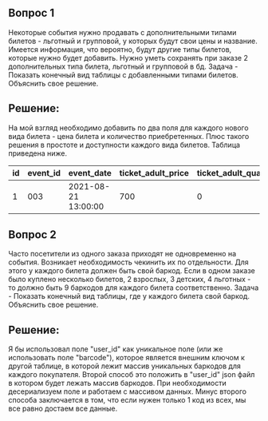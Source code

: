 ## Вопрос 1 
Некоторые события нужно продавать с дополнительными типами билетов - льготный и групповой, у которых будут свои цены и название. Имеется информация, что вероятно, будут другие типы билетов, которые нужно будет добавить. Нужно уметь сохранять при заказе 2 дополнительных типа билета, льготный и групповой в бд. Задача - Показать конечный вид таблицы с добавленными типами билетов. Объяснить свое решение.

## Решение:
На мой взгляд необходимо добавить по два поля для каждого нового вида билета - цена билета и количество приебретенных. Плюс такого решения в простоте и доступности каждого вида билетов. Таблица приведена ниже.


| id | event_id | event_date          | ticket_adult_price | ticket_adult_quantity | ticket_group_price | ticket_group_quantity | ticket_preferential_price | ticket_preferential_quantity | ticket_kid_price | ticket_kid_quantity | barcode | user_id | equal_price | created             |
|----|----------|---------------------|--------------------|-----------------------|--------------------|-----------------------|---------------------------|------------------------------|------------------|---------------------|---------|---------|-------------|---------------------|
| 1  | 003      | 2021-08-21 13:00:00 | 700                |        0               | 1000               | 0                     | 300                       | 0                            | 450              | 1                   | 1111111 | 00451   | 450         | 2021-01-12 16:62:08 |


## Вопрос 2
Часто посетители из одного заказа приходят не одновременно на события. Возникает необходимость чекинить их по отдельности. Для этого у каждого билета должен быть свой баркод. Если в одном заказе было куплено несколько билетов, 2 взрослых, 3 детских, 4 льготных - то должно быть 9 баркодов для каждого билета соответственно. Задача - Показать конечный вид таблицы, где у каждого билета свой баркод. Объяснить свое решение.

## Решение:
Я бы использовал поле "user_id" как уникальное поле (или же использовать поле "barcode"), которое является внешним ключом к другой таблице, в которой лежит массив уникальных баркодов для каждого покупателя. Второй способ это положить в "user_id" json файл в котором будет лежать массив баркодов. При необходимости десериализуем поле и работаем с массивом данных. Минус второго способа заключается в том, что если нужен только 1 код из всех, мы все равно достаем все данные.